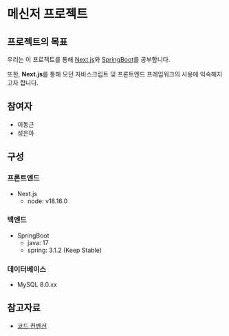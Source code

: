 # 메신저 프로젝트

## 프로젝트의 목표
우리는 이 프로젝트를 통해 [Next.js](https://nextjs.org/)와 [SpringBoot](https://spring.io/projects/spring-boot/)를 공부합니다.

또한, **Next.js**를 통해 모던 자바스크립트 및 프론트엔드 프레임워크의 사용에 익숙해지고자 합니다.

## 참여자
- 이동근
- 성은아

## 구성
### 프론트엔드
- Next.js
  - node: v18.16.0

### 백엔드
- SpringBoot
  - java: 17
  - spring: 3.1.2 (Keep Stable)

### 데이터베이스
- MySQL 8.0.xx

## 참고자료
- [코드 컨벤션](https://github.com/naver/hackday-conventions-java/blob/master/rule-config/naver-intellij-formatter.xml)
